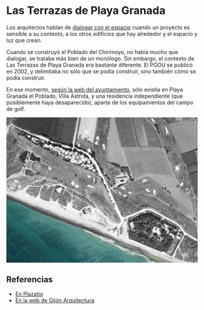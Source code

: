# Las Terrazas de Playa Granada

Los arquitectos hablan de [dialogar con el espacio](https://www.plataformaarquitectura.cl/cl/776632/150-palabras-o-expresiones-que-solo-usamos-los-arquitectos) cuando un proyecto es sensible a su contexto, a los otros edificios que hay alrededor y el espacio y luz que crean.

Cuando se construyó el Poblado del Chirimoyo, no había mucho que dialogar, se trataba más bien de un monólogo. Sin embargo, el contexto de Las Terrazas de Playa Granada era bastante diferente. El PGOU se publicó en 2002, y delimitaba no sólo qué se podía construir, sino también cómo se podía construir. 

En ese momento, [según la web del ayuntamiento](http://www.motril.es/index.php?id=666), sólo existía en Playa Granada el Poblado, Villa Astrida, y una residencia independiente (que posiblemente haya desaparecido), aparte de los equipamientos del campo de golf. 

![Ortofoto en 1997/98, de la web de PNOA](../img/imagen-olistat-97-98.png)

## Referencias

* [En Plazatio](https://www.plazatio.com/es/proyecto/urbanizacion-las-terrazas-de-playa-granada-2)
* [En la web de Gijón Arquitectura](http://www.gijonarquitectura.com/las_terrazas_de_playa_granada.html)
